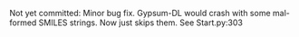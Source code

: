 Not yet committed: Minor bug fix. Gypsum-DL would crash with some mal-formed SMILES strings. Now just skips them.
See Start.py:303
